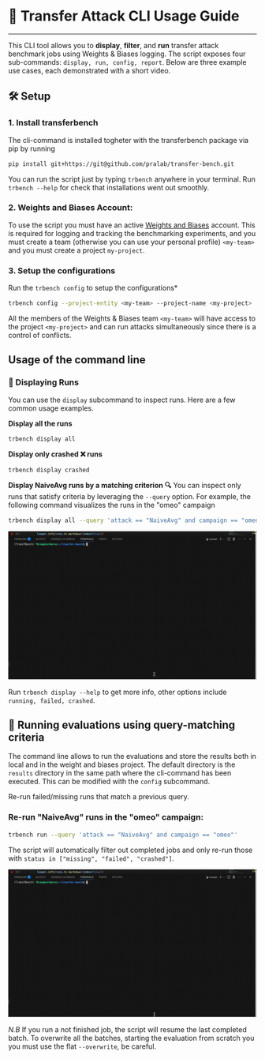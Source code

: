 # 🧪 Transfer Attack CLI Usage Guide
--------------

This CLI tool allows you to **display**, **filter**, and **run** transfer attack benchmark jobs using Weights & Biases logging. The script exposes four sub-commands: `display, run, config, report`.
Below are three example use cases, each demonstrated with a short video.

## 🛠️ Setup

### 1. **Install transferbench**

The cli-command is installed togheter with the transferbench package via pip by running
```bash
pip install git+https://git@github.com/pralab/transfer-bench.git
```
You can run the script just by typing `trbench` anywhere in your terminal.
Run `trbench --help` for check that installations went out smoothly.

### 2. **Weights and Biases Account**: 
To use the script you must have an active [Weights and Biases](https://wandb.ai/) account. This is required for logging and tracking the benchmarking experiments, and you must create a team (otherwise you can use your personal profile) `<my-team>` and you must create a project `my-project`.

### 3. **Setup the configurations**

Run the `trbench config` to setup the configurations*
```bash
trbench config --project-entity <my-team> --project-name <my-project>
```

All the members of the Weights & Biases team `<my-team>` will have access to the project `<my-project>` and can run attacks simultaneously since there is a control of conflicts.


## Usage of the command line

### 👀 Displaying Runs 

You can use the `display` subcommand to inspect runs. Here are a few common usage examples.

**Display all the runs** 
```bash
trbench display all
```

**Display only crashed ❌ runs**
```bash
trbench display crashed
```

**Display NaiveAvg runs by a matching criterion 🔍**
You can inspect only runs that satisfy criteria by leveraging the `--query` option. For example, the following command visualizes the runs in the "omeo" campaign
```bash
trbench display all --query 'attack == "NaiveAvg" and campaign == "omeo"'
```
![Watch Case 1 Demo](../../examples/demos/demo_display_all.gif)


Run `trbench display --help` to get more info, other options include `running, failed, crashed`.


## 🚀 Running evaluations using query-matching criteria

The command line allows to run the evaluations and store the results both in local and in the weight and biases project. The default directory is the `results` directory in the same path where the cli-command has been executed. This can be modified with the `config` subcommand.

Re-run failed/missing runs that match a previous query.
### Re-run "NaiveAvg" runs in the "omeo" campaign:
```bash
trbench run --query 'attack == "NaiveAvg" and campaign == "omeo"'
```

The script will automatically filter out completed jobs and only re-run those with `status in ["missing", "failed", "crashed"]`.

![Watch Case 2 Demo](../../examples/demos/demo_running_batch.gif)

*N.B* If you run a not finished job, the script will resume the last completed batch. To overwrite all the batches, starting the evaluation from scratch you you must use the flat `--overwrite`, be careful.




